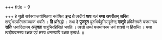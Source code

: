 +++
title = 9

+++
हे **नृतो** सर्वस्यान्तर्यामितया नर्तयितः **इन्द्र** **ते** त्वदीयं **शवः** बलं **यथा** **अपरीतम्** **अस्ति** शत्रुभिरपरिगतमव्याप्तं भवति । **हि** प्रसिद्धौ । तथा हे **पुरुहूत** पुरुभिर्बहुभिराहूतेन्द्र **दाशुषे** हविर्दत्तवते यजमानाय **रातिः** धनादिदानम् **अमृक्ता** शत्रुभिरहिसितं भवति । त्वत्तो लब्धं यजमानस्य धनं शत्रवो न हिंसन्ति । यथा त्वदीयबलस्य रक्षक एवं तस्य धनस्यापि रक्षक इत्यर्थः ॥